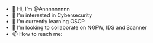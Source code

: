 - 👋 Hi, I’m @Annnnnnnnn
- 👀 I’m interested in Cybersecurity
- 🌱 I’m currently learning OSCP
- 💞️ I’m looking to collaborate on NGFW, IDS and Scanner
- 📫 How to reach me: 

<!---
Annnnnnnnn/Annnnnnnnn is a ✨ special ✨ repository because its `README.md` (this file) appears on your GitHub profile.
You can click the Preview link to take a look at your changes.
--->
